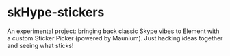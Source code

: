 # skHype-stickers
An experimental project: bringing back classic Skype vibes to Element with a custom Sticker Picker (powered by Maunium). Just hacking ideas together and seeing what sticks!
